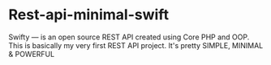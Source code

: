 # Rest-api-minimal-swift
Swifty — is an open source REST API created using Core PHP and OOP. This is basically my very first REST API project.
It's pretty SIMPLE, MINIMAL & POWERFUL

